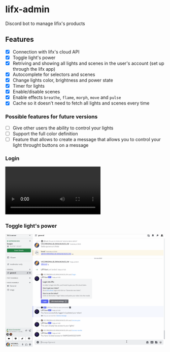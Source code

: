 # lifx-admin
Discord bot to manage lifix's products

## Features
- [x] Connection with lifx's cloud API
- [x] Toggle light's power
- [x] Retriving and showing all lights and scenes in the user's account (set up through the lifx app)
- [x] Autocomplete for selectors and scenes
- [x] Change lights color, brightness and power state 
- [x] Timer for lights
- [x] Enable/disable scenes
- [x] Enable effects `breathe`, `flame`, `morph`, `move` and `pulse`
- [x] Cache so it doesn't need to fetch all lights and scenes every time

### Possible features for future versions
- [ ] Give other users the ability to control your lights
- [ ] Support the full color definition
- [ ] Feature that allows to create a message that allows you to control your light throught buttons on a message

### Login 
![login flow](assets/loginflow.mp4)

### Toggle light's power
![Toggle light's power](assets/toogle%20light%20lifxbot.gif)